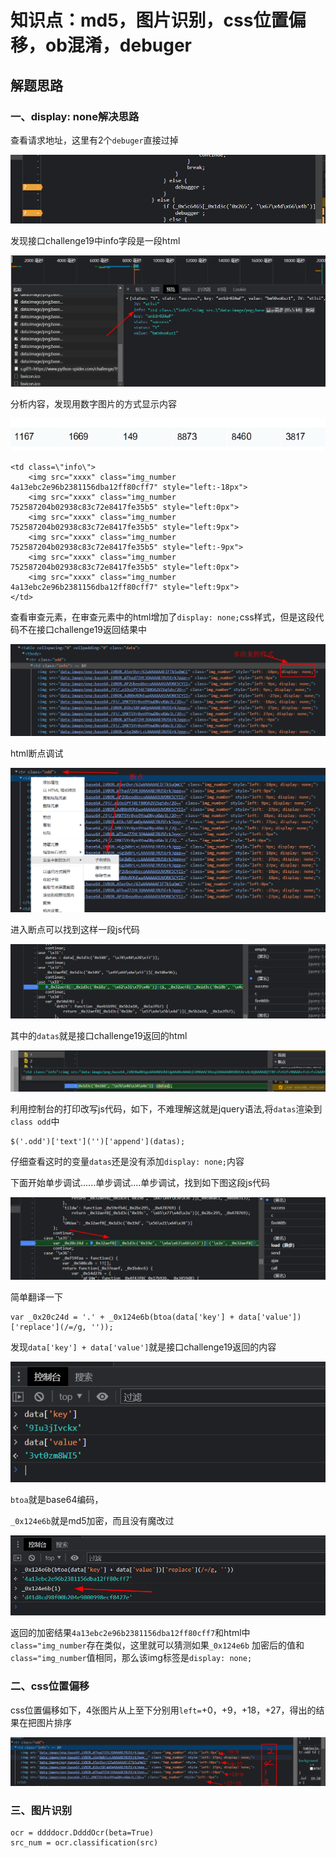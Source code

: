 # 知识点：md5，图片识别，css位置偏移，ob混淆，debuger

## 解题思路

### 一、display: none解决思路

查看请求地址，这里有2个`debuger`直接过掉

![请求](./img/6.png)

发现接口challenge19中info字段是一段html

![请求](./img/1.png)

分析内容，发现用数字图片的方式显示内容

![请求](./img/11.png)

    <td class=\"info\">
        <img src="xxxx" class="img_number 4a13ebc2e96b2381156dba12ff80cff7" style="left:-18px">
        <img src="xxxx" class="img_number 752587204b02938c83c72e8417fe35b5" style="left:0px">
        <img src="xxxx" class="img_number 752587204b02938c83c72e8417fe35b5" style="left:9px">
        <img src="xxxx" class="img_number 752587204b02938c83c72e8417fe35b5" style="left:-9px">
        <img src="xxxx" class="img_number 752587204b02938c83c72e8417fe35b5" style="left:0px">
        <img src="xxxx" class="img_number 4a13ebc2e96b2381156dba12ff80cff7" style="left:9px">
    </td>

查看审查元素，在审查元素中的html增加了`display: none;`css样式，但是这段代码不在接口challenge19返回结果中

![请求](./img/2.png)

html断点调试

![请求](./img/3.png)

进入断点可以找到这样一段js代码

![请求](./img/4.png)

其中的`datas`就是接口challenge19返回的html

![请求](./img/5.png)

利用控制台的打印改写js代码，如下，不难理解这就是jquery语法,将`datas`渲染到`class odd`中

    $('.odd')['text']('')['append'](datas);

仔细查看这时的变量`datas`还是没有添加`display: none;`内容

下面开始单步调试......单步调试....单步调试，找到如下图这段js代码

![请求](./img/7.png)

简单翻译一下

    var _0x20c24d = '.' + _0x124e6b(btoa(data['key'] + data['value'])['replace'](/=/g, ''));

发现`data['key'] + data['value']`就是接口challenge19返回的内容

![请求](./img/8.png)

`btoa`就是base64编码，

`_0x124e6b`就是md5加密，而且没有魔改过

![请求](./img/9.png)

返回的加密结果`4a13ebc2e96b2381156dba12ff80cff7`和html中`class="img_number`存在类似，这里就可以猜测如果`_0x124e6b`
加密后的值和`class="img_number`值相同，那么该img标签是`display: none;`

### 二、css位置偏移

css位置偏移如下，4张图片从上至下分别用`left=`+0，+9，+18，+27，得出的结果在把图片排序

![请求](./img/10.png)

### 三、图片识别

    ocr = ddddocr.DdddOcr(beta=True)
    src_num = ocr.classification(src)
